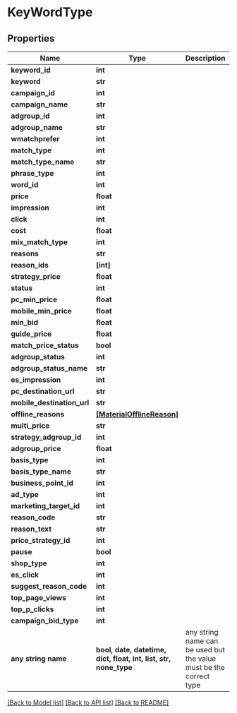# KeyWordType


## Properties
Name | Type | Description | Notes
------------ | ------------- | ------------- | -------------
**keyword_id** | **int** |  | [optional] 
**keyword** | **str** |  | [optional] 
**campaign_id** | **int** |  | [optional] 
**campaign_name** | **str** |  | [optional] 
**adgroup_id** | **int** |  | [optional] 
**adgroup_name** | **str** |  | [optional] 
**wmatchprefer** | **int** |  | [optional] 
**match_type** | **int** |  | [optional] 
**match_type_name** | **str** |  | [optional] 
**phrase_type** | **int** |  | [optional] 
**word_id** | **int** |  | [optional] 
**price** | **float** |  | [optional] 
**impression** | **int** |  | [optional] 
**click** | **int** |  | [optional] 
**cost** | **float** |  | [optional] 
**mix_match_type** | **int** |  | [optional] 
**reasons** | **str** |  | [optional] 
**reason_ids** | **[int]** |  | [optional] 
**strategy_price** | **float** |  | [optional] 
**status** | **int** |  | [optional] 
**pc_min_price** | **float** |  | [optional] 
**mobile_min_price** | **float** |  | [optional] 
**min_bid** | **float** |  | [optional] 
**guide_price** | **float** |  | [optional] 
**match_price_status** | **bool** |  | [optional] 
**adgroup_status** | **int** |  | [optional] 
**adgroup_status_name** | **str** |  | [optional] 
**es_impression** | **int** |  | [optional] 
**pc_destination_url** | **str** |  | [optional] 
**mobile_destination_url** | **str** |  | [optional] 
**offline_reasons** | [**[MaterialOfflineReason]**](MaterialOfflineReason.md) |  | [optional] 
**multi_price** | **str** |  | [optional] 
**strategy_adgroup_id** | **int** |  | [optional] 
**adgroup_price** | **float** |  | [optional] 
**basis_type** | **int** |  | [optional] 
**basis_type_name** | **str** |  | [optional] 
**business_point_id** | **int** |  | [optional] 
**ad_type** | **int** |  | [optional] 
**marketing_target_id** | **int** |  | [optional] 
**reason_code** | **str** |  | [optional] 
**reason_text** | **str** |  | [optional] 
**price_strategy_id** | **int** |  | [optional] 
**pause** | **bool** |  | [optional] 
**shop_type** | **int** |  | [optional] 
**es_click** | **int** |  | [optional] 
**suggest_reason_code** | **int** |  | [optional] 
**top_page_views** | **int** |  | [optional] 
**top_p_clicks** | **int** |  | [optional] 
**campaign_bid_type** | **int** |  | [optional] 
**any string name** | **bool, date, datetime, dict, float, int, list, str, none_type** | any string name can be used but the value must be the correct type | [optional]

[[Back to Model list]](../README.md#documentation-for-models) [[Back to API list]](../README.md#documentation-for-api-endpoints) [[Back to README]](../README.md)


